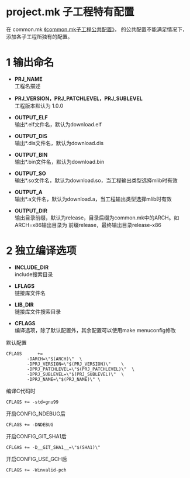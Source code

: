 project.mk 子工程特有配置
=====================
  在 common.mk 
  [《common.mk子工程公共配置》](./doc-common.md)，
  的公共配置不能满足情况下，
  添加各子工程所独有的配置。

# 1 输出命名
  - __PRJ_NAME__  
  工程名描述
  
  - __PRJ_VERSION，PRJ_PATCHLEVEL，PRJ_SUBLEVEL__  
  工程版本默认为 1.0.0
  
  - __OUTPUT_ELF__   
  输出*.elf文件名，默认为download.elf
  
  - __OUTPUT_DIS__  
  输出*.dis文件名，默认为download.dis
  
  - __OUTPUT_BIN__  
  输出*.bin文件名，默认为download.bin
  
  - __OUTPUT_SO__  
  输出*.so文件名，默认为download.so，当工程输出类型选择mlib时有效
  
  - __OUTPUT_A__  
  输出*.a文件名，默认为download.a，当工程输出类型选择mlib时有效
  
  - __OUTPUT_DIR__  
  输出目录前缀，默认为release，目录后缀为common.mk中的ARCH。如ARCH=x86输出目录为  前缀release，最终输出目录release-x86  
  
# 2 独立编译选项
  - __INCLUDE_DIR__  
  include搜索目录
  
  - __LFLAGS__  
  链接库文件名
  
  - __LIB_DIR__  
  链接库文件搜索目录
  
  - __CFLAGS__  
  编译选项，除了默认配置外，其余配置可以使用make menuconfig修改
  
  默认配置

```
CFLAGS      += 
        -DARCH=\"$(ARCH)\"  \
        -DPRJ_VERSION=\"$(PRJ_VERSION)\"    \
        -DPRJ_PATCHLEVEL=\"$(PRJ_PATCHLEVEL)\"  \
        -DPRJ_SUBLEVEL=\"$(PRJ_SUBLEVEL)\"  \
        -DPRJ_NAME=\"$(PRJ_NAME)\" \
```

  
  编译C代码时

```
CFLAGS += -std=gnu99
```

  开启CONFIG_NDEBUG后

```
CFLAGS += -DNDEBUG
```

  开启CONFIG_GIT_SHA1后

```
CFLGAS += -D__GIT_SHA1__=\"$(SHA1)\"
```
  

  开启CONFIG_USE_GCH后

```
CFLAGS += -Winvalid-pch
```

